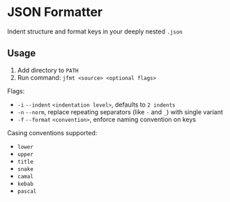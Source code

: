 # JSON Formatter

Indent structure and format keys in your deeply nested `.json`

## Usage

1) Add directory to `PATH`
2) Run command: `jfmt <source> <optional flags>`

Flags:

- `-i` `--indent` `<indentation level>`, defaults to `2 indents`
- `-n` `--norm`, replace repeating separators (like `-` and `_`) with single variant
- `-f` `--format` `<convention>`, enforce naming convention on keys

Casing conventions supported:

- `lower`
- `upper`
- `title`
- `snake`
- `camal`
- `kebab`
- `pascal`
